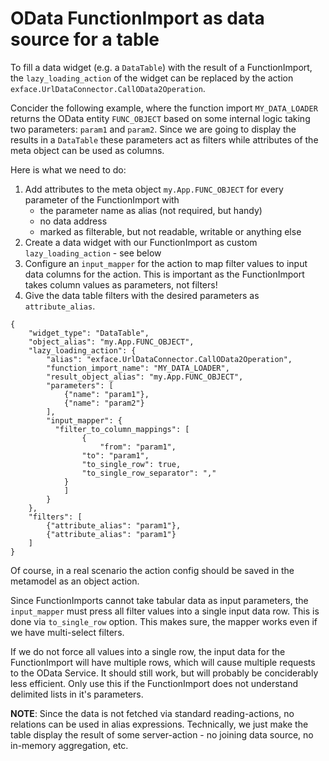 # OData FunctionImport as data source for a table

To fill a data widget (e.g. a `DataTable`) with the result of a FunctionImport, the `lazy_loading_action` of the widget can be replaced by the action `exface.UrlDataConnector.CallOData2Operation`.

Concider the following example, where the function import `MY_DATA_LOADER` returns the OData entity `FUNC_OBJECT` based on some internal logic taking two parameters: `param1` and `param2`. Since we are going to display the results in a `DataTable` these parameters act as filters while attributes of the meta object can be used as columns.

Here is what we need to do:

1) Add attributes to the meta object `my.App.FUNC_OBJECT` for every parameter of the FunctionImport with
	- the parameter name as alias (not required, but handy)
	- no data address
	- marked as filterable, but not readable, writable or anything else
2) Create a data widget with our FunctionImport as custom `lazy_loading_action` - see below
4) Configure an `input_mapper` for the action to map filter values to input data columns for the action. This is important as the FunctionImport takes column values as parameters, not filters!
3) Give the data table filters with the desired parameters as `attribute_alias`.

```
{
	"widget_type": "DataTable",
	"object_alias": "my.App.FUNC_OBJECT",
	"lazy_loading_action": {
		"alias": "exface.UrlDataConnector.CallOData2Operation",
		"function_import_name": "MY_DATA_LOADER",
		"result_object_alias": "my.App.FUNC_OBJECT",
		"parameters": [
			{"name": "param1"},
			{"name": "param2"}
		],
		"input_mapper": {
          "filter_to_column_mappings": [
            	{
            		"from": "param1",
               	"to": "param1",
               	"to_single_row": true,
               	"to_single_row_separator": ","
           	}
         	]
     	}
	},
	"filters": [
		{"attribute_alias": "param1"},
		{"attribute_alias": "param1"}
	]
}
```

Of course, in a real scenario the action config should be saved in the metamodel as an object action.

Since FunctionImports cannot take tabular data as input parameters, the `input_mapper` must press all filter values into a single input data row. This is done via `to_single_row` option. This makes sure, the mapper works even if we have multi-select filters.

If we do not force all values into a single row, the input data for the FunctionImport will have multiple rows, which will cause multiple requests to the OData Service. It should still work, but will probably be conciderably less efficient. Only use this if the FunctionImport does not understand delimited lists in it's parameters.

**NOTE**: Since the data is not fetched via standard reading-actions, no relations can be used in alias expressions. Technically, we just make the table display the result of some server-action - no joining data source, no in-memory aggregation, etc.